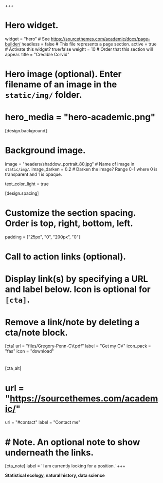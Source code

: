 +++
# Hero widget.
widget = "hero"  # See https://sourcethemes.com/academic/docs/page-builder/
headless = false  # This file represents a page section.
active = true  # Activate this widget? true/false
weight = 10  # Order that this section will appear.
title = "Credible Corvid"

# Hero image (optional). Enter filename of an image in the `static/img/` folder.
# hero_media = "hero-academic.png"

[design.background]

  # Background image.
  image = "headers/shaddow_portrait_80.jpg"  # Name of image in `static/img/`.
  image_darken = 0.2  # Darken the image? Range 0-1 where 0 is transparent and 1 is opaque.

  text_color_light = true

[design.spacing]
  # Customize the section spacing. Order is top, right, bottom, left.
  padding = ["25px", "0", "200px", "0"]

# Call to action links (optional).
#   Display link(s) by specifying a URL and label below. Icon is optional for `[cta]`.
#   Remove a link/note by deleting a cta/note block.
[cta]
  url = "files/Gregory-Penn-CV.pdf"
  label = "Get my CV"
  icon_pack = "fas"
  icon = "download"
#   
[cta_alt]
  # url = "https://sourcethemes.com/academic/"
  url = "#contact"
  label = "Contact me"

# # Note. An optional note to show underneath the links.
[cta_note]
  label = 'I am currently looking for a position.'
+++

**Statistical ecology, natural history, data science**

